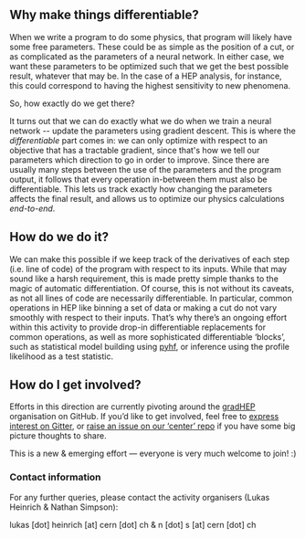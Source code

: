 ## Why make things differentiable?

When we write a program to do some physics, that program will likely have some free parameters. These could be as simple as the position of a cut, or as complicated as the parameters of a neural network. In either case, we want these parameters to be optimized such that we get the best possible result, whatever that may be. In the case of a HEP analysis, for instance, this could correspond to having the highest sensitivity to new phenomena. 

So, how exactly do we get there?

It turns out that we can do exactly what we do when we train a neural network -- update the parameters using gradient descent. This is where the _differentiable_ part
comes in: we can only optimize with respect to an objective that has a tractable gradient, since that's how we tell our parameters which direction to go in order to improve. Since there are usually many steps between the use of the parameters and the program output, it follows that every operation in-between them must also be differentiable. This lets us track exactly how changing the parameters affects the final result, and allows us to optimize our physics calculations _end-to-end_.

## How do we do it?
We can make this possible if we keep track of the derivatives of each step (i.e. line of code) of the program with respect to its inputs. While that may sound like a harsh requirement, this is made pretty simple thanks to the magic of automatic differentiation. Of course, this is not without its caveats, as not all lines of code are necessarily differentiable. In particular, common operations in HEP like binning a set of data or making a cut do not vary smoothly with respect to their inputs. That’s why there’s an ongoing effort within this activity to provide drop-in differentiable replacements for common operations, as well as more sophisticated differentiable ‘blocks’, such as statistical model building using [pyhf](https://github.com/scikit-hep/pyhf), or inference using the profile likelihood as a test statistic.

## How do I get involved?

Efforts in this direction are currently pivoting around the [gradHEP](gradhep.github.io) organisation on GitHub. If you’d like to get involved, feel free to [express interest on Gitter](https://gitter.im/gradhep/community?source=orgpage), or [raise an issue on our ‘center’ repo](https://github.com/gradhep/center/issues) if you have some big picture thoughts to share.

This is a new & emerging effort — everyone is very much welcome to join! :)

### Contact information

For any further queries, please contact the activity organisers (Lukas Heinrich & Nathan Simpson):

lukas [dot] heinrich [at] cern [dot] ch & n [dot] s [at] cern [dot] ch
